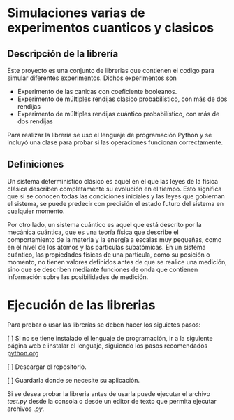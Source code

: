 # Simulaciones varias de experimentos cuanticos y clasicos 
 
## Descripción de la librería
 Este proyecto es una conjunto de librerias que contienen el codigo para simular diferentes experimentos. Dichos experimentos son

* Experimento de las canicas con coeficiente booleanos.
* Experimento de múltiples rendijas clásico probabilístico, con más de dos rendijas
* Experimento de múltiples rendijas cuántico probabilístico, con más de dos rendijas

Para realizar la librería se uso el lenguaje de programación Python y se incluyó una clase para probar si las operaciones funcionan correctamente.



## Definiciones 
Un sistema determinístico clásico es aquel en el que las leyes de la física clásica describen completamente su evolución en el tiempo. Esto significa que si se conocen todas las condiciones iniciales y las leyes que gobiernan el sistema, se puede predecir con precisión el estado futuro del sistema en cualquier momento.

Por otro lado, un sistema cuántico es aquel que está descrito por la mecánica cuántica, que es una teoría física que describe el comportamiento de la materia y la energía a escalas muy pequeñas, como en el nivel de los átomos y las partículas subatómicas. En un sistema cuántico, las propiedades físicas de una partícula, como su posición o momento, no tienen valores definidos antes de que se realice una medición, sino que se describen mediante funciones de onda que contienen información sobre las posibilidades de medición.

 # Ejecución de las librerias 
 
 Para probar o usar las librerías se deben hacer los siguietes pasos:

 [ ] Si no se tiene instalado el lenguaje de programación, ir a la siguiente  página web e instalar el lenguaje, siguiendo los pasos recomendados 
  [python.org](https://www.python.org/)


[ ] Descargar el repositorio.

[ ] Guardarla donde se necesite su aplicación.

Si se desea probar la libreria antes de usarla puede ejecutar el archivo *test.py* desde la consola o desde un editor de texto que permita ejecutar archivos *.py*.

